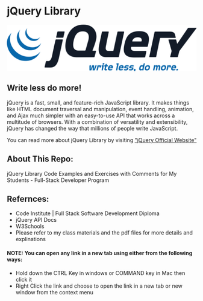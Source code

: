 # jQuery Library
![alt text](https://github.com/anmarjarjees/fssd-jquery/blob/master/readme-images/jquery_logo.svg.png "jQuery Logo")
## Write less do more!
jQuery is a fast, small, and feature-rich JavaScript library. It makes things like HTML document traversal and manipulation, event handling, animation, and Ajax much simpler with an easy-to-use API that works across a multitude of browsers. With a combination of versatility and extensibility, jQuery has changed the way that millions of people write JavaScript.

You can read more about jQuery Library by visiting ["jQuery Official Website"](https://jquery.com/)

## About This Repo:
jQuery Library Code Examples and Exercises with Comments for My Students - Full-Stack Developer Program

## Refernces:
- Code Institute | Full Stack Software Development Diploma
- jQuery API Docs
- W3Schools
- Please refer to my class materials and the pdf files for more details and explinations 

#### NOTE: You can open any link in a new tab using either from the following ways:
- Hold down the CTRL Key in windows or COMMAND key in Mac then click it
- Right Click the link and choose to open the link in a new tab or new window from the context menu
